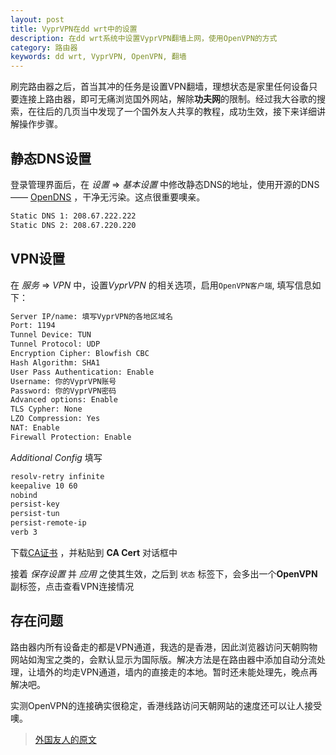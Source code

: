```yaml
---
layout: post
title: VyprVPN在dd wrt中的设置
description: 在dd wrt系统中设置VyprVPN翻墙上网，使用OpenVPN的方式
category: 路由器
keywords: dd wrt, VyprVPN, OpenVPN, 翻墙
---
```


刷完路由器之后，首当其冲的任务是设置VPN翻墙，理想状态是家里任何设备只要连接上路由器，即可无痛浏览国外网站，解除**功夫网**的限制。经过我大谷歌的搜索，在往后的几页当中发现了一个国外友人共享的教程，成功生效，接下来详细讲解操作步骤。

<!-- more -->

## 静态DNS设置

登录管理界面后，在 *设置* => *基本设置* 中修改静态DNS的地址，使用开源的DNS—— [OpenDNS](https://www.opendns.com/welcome/) ，干净无污染。这点很重要噢亲。

```txt
Static DNS 1: 208.67.222.222
Static DNS 2: 208.67.220.220
```

## VPN设置

在 *服务* => *VPN* 中，设置*VyprVPN* 的相关选项，启用`OpenVPN客户端`, 填写信息如下：

```txt
Server IP/name: 填写VyprVPN的各地区域名
Port: 1194
Tunnel Device: TUN
Tunnel Protocol: UDP
Encryption Cipher: Blowfish CBC
Hash Algorithm: SHA1
User Pass Authentication: Enable
Username: 你的VyprVPN账号
Password: 你的VyprVPN密码
Advanced options: Enable
TLS Cypher: None
LZO Compression: Yes
NAT: Enable
Firewall Protection: Enable
```

*Additional Config* 填写

```txt
resolv-retry infinite
keepalive 10 60
nobind
persist-key
persist-tun
persist-remote-ip
verb 3 
```

下载[CA证书](https://support.goldenfrog.com/hc/en-us/article_attachments/201553633/CA_Cert.txt) ，并粘贴到 **CA Cert** 对话框中

接着 *保存设置* 并 *应用* 之使其生效，之后到 `状态` 标签下，会多出一个**OpenVPN** 副标签，点击查看VPN连接情况

## 存在问题

路由器内所有设备走的都是VPN通道，我选的是香港，因此浏览器访问天朝购物网站如淘宝之类的，会默认显示为国际版。解决方法是在路由器中添加自动分流处理，让墙外的均走VPN通道，墙内的直接走的本地。暂时还未能处理先，晚点再解决吧。

实测OpenVPN的连接确实很稳定，香港线路访问天朝网站的速度还可以让人接受噢。

> [外国友人的原文](https://tomssl.com/2015/06/01/install-vyprvpn-on-your-dd-wrt-router-to-encrypt-all-of-your-internet-traffic/)
